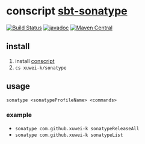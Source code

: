 # conscript [sbt-sonatype](https://github.com/xerial/sbt-sonatype)

[![Build Status](https://travis-ci.org/xuwei-k/sonatype.svg?branch=master)](https://travis-ci.org/xuwei-k/sonatype)
[![javadoc](http://javadoc-badge.appspot.com/com.github.xuwei-k/sonatype_2.12.svg?label=javadoc)](http://javadoc-badge.appspot.com/com.github.xuwei-k/sonatype_2.12/index.html#sonatype.package)
[![Maven Central](https://maven-badges.herokuapp.com/maven-central/com.github.xuwei-k/sonatype_2.12/badge.svg)](https://maven-badges.herokuapp.com/maven-central/com.github.xuwei-k/sonatype_2.12)

## install

1. install [conscript](https://github.com/foundweekends/conscript)
1. `cs xuwei-k/sonatype`

## usage

`sonatype <sonatypeProfileName> <commands>`

### example
- `sonatype com.github.xuwei-k sonatypeReleaseAll`
- `sonatype com.github.xuwei-k sonatypeList`
